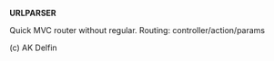 __URLPARSER__


Quick MVC router without regular. Routing: controller/action/params


(c) AK Delfin

